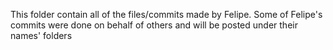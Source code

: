 This folder contain all of the files/commits made by Felipe. Some of Felipe's commits were done on behalf of others and will be posted under their names' folders
